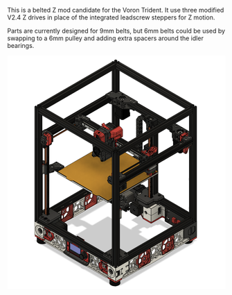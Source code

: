 This is a belted Z mod candidate for the Voron Trident.  It use three modified V2.4 Z drives in place of the integrated leadscrew steppers for Z motion.  

Parts are currently designed for 9mm belts, but 6mm belts could be used by swapping to a 6mm pulley and adding extra spacers around the idler bearings.

![Image](Images/Trident_BeltedZ.PNG)
